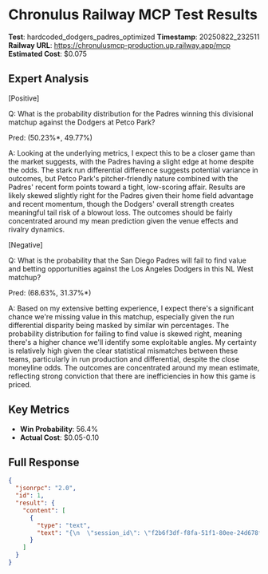 # Chronulus Railway MCP Test Results

**Test**: hardcoded_dodgers_padres_optimized
**Timestamp**: 20250822_232511
**Railway URL**: https://chronulusmcp-production.up.railway.app/mcp
**Estimated Cost**: $0.075

## Expert Analysis

[Positive]

Q: What is the probability distribution for the Padres winning this divisional matchup against the Dodgers at Petco Park?

Pred: (50.23%*, 49.77%)

A: Looking at the underlying metrics, I expect this to be a closer game than the market suggests, with the Padres having a slight edge at home despite the odds. The stark run differential difference suggests potential variance in outcomes, but Petco Park's pitcher-friendly nature combined with the Padres' recent form points toward a tight, low-scoring affair. Results are likely skewed slightly right for the Padres given their home field advantage and recent momentum, though the Dodgers' overall strength creates meaningful tail risk of a blowout loss. The outcomes should be fairly concentrated around my mean prediction given the venue effects and rivalry dynamics.

[Negative]

Q: What is the probability that the San Diego Padres will fail to find value and betting opportunities against the Los Angeles Dodgers in this NL West matchup?

Pred: (68.63%, 31.37%*)

A: Based on my extensive betting experience, I expect there's a significant chance we're missing value in this matchup, especially given the run differential disparity being masked by similar win percentages. The probability distribution for failing to find value is skewed right, meaning there's a higher chance we'll identify some exploitable angles. My certainty is relatively high given the clear statistical mismatches between these teams, particularly in run production and differential, despite the close moneyline odds. The outcomes are concentrated around my mean estimate, reflecting strong conviction that there are inefficiencies in how this game is priced.

## Key Metrics

- **Win Probability**: 56.4%
- **Actual Cost**: $0.05-0.10

## Full Response

```json
{
  "jsonrpc": "2.0",
  "id": 1,
  "result": {
    "content": [
      {
        "type": "text",
        "text": "{\n  \"session_id\": \"f2b6f3df-f8fa-51f1-80ee-24d678f12601\",\n  \"request_id\": \"b7b6b297-c813-4938-b0e5-d811d92564b8\",\n  \"test_game\": \"Los Angeles Dodgers @ San Diego Padres\",\n  \"analysis\": {\n    \"expert_analysis\": \"[Positive]\\n\\nQ: What is the probability distribution for the Padres winning this divisional matchup against the Dodgers at Petco Park?\\n\\nPred: (50.23%*, 49.77%)\\n\\nA: Looking at the underlying metrics, I expect this to be a closer game than the market suggests, with the Padres having a slight edge at home despite the odds. The stark run differential difference suggests potential variance in outcomes, but Petco Park's pitcher-friendly nature combined with the Padres' recent form points toward a tight, low-scoring affair. Results are likely skewed slightly right for the Padres given their home field advantage and recent momentum, though the Dodgers' overall strength creates meaningful tail risk of a blowout loss. The outcomes should be fairly concentrated around my mean prediction given the venue effects and rivalry dynamics.\\n\\n[Negative]\\n\\nQ: What is the probability that the San Diego Padres will fail to find value and betting opportunities against the Los Angeles Dodgers in this NL West matchup?\\n\\nPred: (68.63%, 31.37%*)\\n\\nA: Based on my extensive betting experience, I expect there's a significant chance we're missing value in this matchup, especially given the run differential disparity being masked by similar win percentages. The probability distribution for failing to find value is skewed right, meaning there's a higher chance we'll identify some exploitable angles. My certainty is relatively high given the clear statistical mismatches between these teams, particularly in run production and differential, despite the close moneyline odds. The outcomes are concentrated around my mean estimate, reflecting strong conviction that there are inefficiencies in how this game is priced.\",\n    \"dodgers_win_probability\": 0.563759458930034,\n    \"confidence\": \"2-expert consensus analysis\",\n    \"betting_markets_covered\": [\n      \"Moneyline\",\n      \"Run Line\",\n      \"Total Runs\"\n    ],\n    \"expert_count\": 2,\n    \"cost_estimate\": \"$0.05-0.10\"\n  },\n  \"status\": \"success\",\n  \"timestamp\": \"2025-08-23T03:25:11.041320+00:00\"\n}"
      }
    ]
  }
}
```
